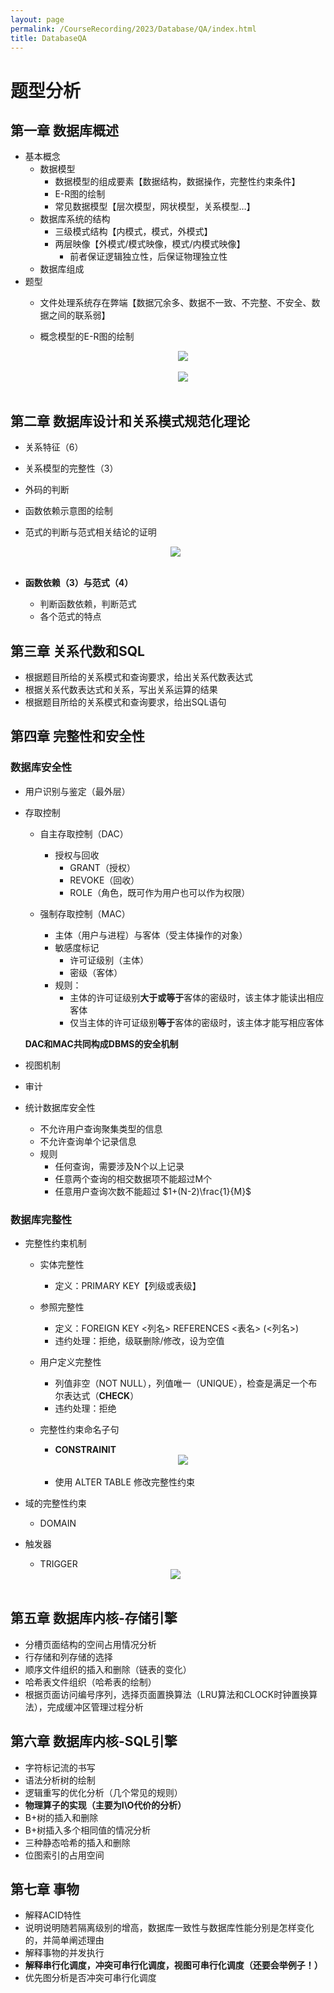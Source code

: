 ```yaml
---
layout: page
permalink: /CourseRecording/2023/Database/QA/index.html
title: DatabaseQA
---
```


# 题型分析

## 第一章 数据库概述

- 基本概念
    - 数据模型
        - 数据模型的组成要素【数据结构，数据操作，完整性约束条件】
        - E-R图的绘制
        - 常见数据模型【层次模型，网状模型，关系模型…】
    - 数据库系统的结构
        - 三级模式结构【内模式，模式，外模式】
        - 两层映像【外模式/模式映像，模式/内模式映像】
            - 前者保证逻辑独立性，后保证物理独立性
    - 数据库组成
- 题型
    - 文件处理系统存在弊端【数据冗余多、数据不一致、不完整、不安全、数据之间的联系弱】
    - 概念模型的E-R图的绘制
        
        <div style="display: flex; justify-content: center;">
            <img src="https://cryoushiwo.oss-cn-hangzhou.aliyuncs.com/course-recording/202409072356027.png" style="max-width: 80%; height: auto;">
        </div><br>

        <div style="display: flex; justify-content: center;">
            <img src="https://cryoushiwo.oss-cn-hangzhou.aliyuncs.com/course-recording/202409072356756.png" style="max-width: 80%; height: auto;">
        </div><br>

        

## 第二章 数据库设计和关系模式规范化理论

- 关系特征（6）
- 关系模型的完整性（3）
- 外码的判断
- 函数依赖示意图的绘制
- 范式的判断与范式相关结论的证明
    
    <div style="display: flex; justify-content: center;">
        <img src="https://cryoushiwo.oss-cn-hangzhou.aliyuncs.com/course-recording/202409072357364.png" style="max-width: 80%; height: auto;">
    </div><br>

- **函数依赖（3）与范式（4）**
    - 判断函数依赖，判断范式
    - 各个范式的特点

## 第三章 关系代数和SQL

- 根据题目所给的关系模式和查询要求，给出关系代数表达式
- 根据关系代数表达式和关系，写出关系运算的结果
- 根据题目所给的关系模式和查询要求，给出SQL语句

## 第四章 完整性和安全性

### 数据库安全性

- 用户识别与鉴定（最外层）
- 存取控制
    - 自主存取控制（DAC）
        - 授权与回收
            - GRANT（授权）
            - REVOKE（回收）
            - ROLE（角色，既可作为用户也可以作为权限）
            
    - 强制存取控制（MAC）
        - 主体（用户与进程）与客体（受主体操作的对象）
        - 敏感度标记
            - 许可证级别（主体）
            - 密级（客体）
        - 规则：
            - 主体的许可证级别**大于或等于**客体的密级时，该主体才能读出相应客体
            - 仅当主体的许可证级别**等于**客体的密级时，该主体才能写相应客体
        
    
    **DAC和MAC共同构成DBMS的安全机制**
    
- 视图机制
- 审计
- 统计数据库安全性
    - 不允许用户查询聚集类型的信息
    - 不允许查询单个记录信息
    - 规则
        - 任何查询，需要涉及N个以上记录
        - 任意两个查询的相交数据项不能超过M个
        - 任意用户查询次数不能超过 $1+(N-2)\frac{1}{M}$

### 数据库完整性

- 完整性约束机制
    - 实体完整性
        - 定义：PRIMARY KEY【列级或表级】
    - 参照完整性
        - 定义：FOREIGN KEY <列名> REFERENCES <表名>  (<列名>)
        - 违约处理：拒绝，级联删除/修改，设为空值
    - 用户定义完整性
        - 列值非空（NOT NULL），列值唯一（UNIQUE），检查是满足一个布尔表达式（**CHECK**）
        - 违约处理：拒绝
    - 完整性约束命名子句
        - **CONSTRAINIT**
        
        <div style="display: flex; justify-content: center;">
            <img src="https://cryoushiwo.oss-cn-hangzhou.aliyuncs.com/course-recording/202409072357643.png" style="max-width: 80%; height: auto;">
        </div><br>
        
        - 使用 ALTER TABLE 修改完整性约束
- 域的完整性约束
    - DOMAIN
- 触发器
    - TRIGGER
    
    <div style="display: flex; justify-content: center;">
        <img src="https://cryoushiwo.oss-cn-hangzhou.aliyuncs.com/course-recording/202409072357795.png" style="max-width: 80%; height: auto;">
    </div><br>
    

## 第五章 数据库内核-存储引擎

- 分槽页面结构的空间占用情况分析
- 行存储和列存储的选择
- 顺序文件组织的插入和删除（链表的变化）
- 哈希表文件组织（哈希表的绘制）
- 根据页面访问编号序列，选择页面置换算法（LRU算法和CLOCK时钟置换算法），完成缓冲区管理过程分析

## 第六章 数据库内核-SQL引擎

- 字符标记流的书写
- 语法分析树的绘制
- 逻辑重写的优化分析（几个常见的规则）
- **物理算子的实现（主要为I\O代价的分析）**
- B+树的插入和删除
- B+树插入多个相同值的情况分析
- 三种静态哈希的插入和删除
- 位图索引的占用空间

## 第七章 事物

- 解释ACID特性
- 说明说明随若隔离级别的增高，数据库一致性与数据库性能分别是怎样变化的，并简单阐述理由
- 解释事物的并发执行
- **解释串行化调度，冲突可串行化调度，视图可串行化调度（还要会举例子！）**
- 优先图分析是否冲突可串行化调度